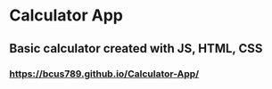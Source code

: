 # Calculator App
## Basic calculator created with JS, HTML, CSS
### https://bcus789.github.io/Calculator-App/
